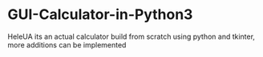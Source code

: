 # GUI-Calculator-in-Python3
HeleUA its an actual calculator build from scratch using python and tkinter, more additions can be implemented  
